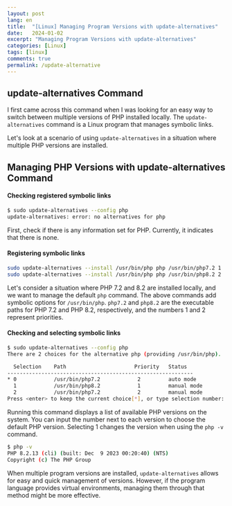 ```yaml
---
layout: post
lang: en
title:  "[Linux] Managing Program Versions with update-alternatives"
date:   2024-01-02
excerpt: "Managing Program Versions with update-alternatives"
categories: [Linux]
tags: [linux]
comments: true
permalink: /update-alternative
---
```


## update-alternatives Command
I first came across this command when I was looking for an easy way to switch between multiple versions of PHP installed locally. The `update-alternatives` command is a Linux program that manages symbolic links.

Let's look at a scenario of using `update-alternatives` in a situation where multiple PHP versions are installed.

## Managing PHP Versions with update-alternatives Command
#### Checking registered symbolic links
```bash
$ sudo update-alternatives --config php
update-alternatives: error: no alternatives for php
```
First, check if there is any information set for PHP.
Currently, it indicates that there is none.

#### Registering symbolic links
```bash
sudo update-alternatives --install /usr/bin/php php /usr/bin/php7.2 1
sudo update-alternatives --install /usr/bin/php php /usr/bin/php8.2 2
```
Let's consider a situation where PHP 7.2 and 8.2 are installed locally, and we want to manage the default `php` command.
The above commands add symbolic options for `/usr/bin/php`.
`php7.2` and `php8.2` are the executable paths for PHP 7.2 and PHP 8.2, respectively, and the numbers 1 and 2 represent priorities.

#### Checking and selecting symbolic links
```bash
$ sudo update-alternatives --config php
There are 2 choices for the alternative php (providing /usr/bin/php).

  Selection    Path                      Priority   Status
------------------------------------------------------------
* 0            /usr/bin/php7.2            2         auto mode
  1            /usr/bin/php8.2            1         manual mode
  2            /usr/bin/php7.2            2         manual mode
Press <enter> to keep the current choice[*], or type selection number: 1
```
Running this command displays a list of available PHP versions on the system. You can input the number next to each version to choose the default PHP version.
Selecting 1 changes the version when using the `php -v` command.

```bash
$ php -v
PHP 8.2.13 (cli) (built: Dec  9 2023 00:20:40) (NTS)
Copyright (c) The PHP Group
```

When multiple program versions are installed, `update-alternatives` allows for easy and quick management of versions. However, if the program language provides virtual environments, managing them through that method might be more effective.
